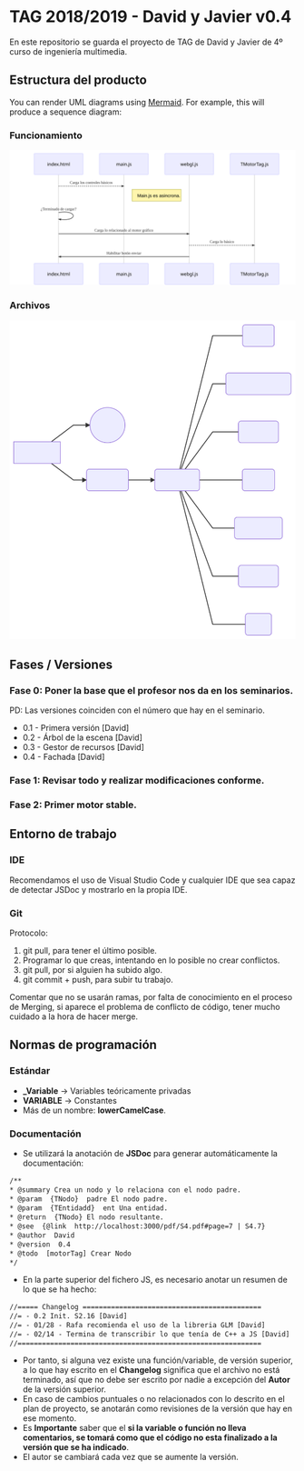 # TAG 2018/2019 - David y Javier v0.4

En este repositorio se guarda el proyecto de TAG de David y Javier de 4º curso de ingeniería multimedia. 
## Estructura del producto
You can render UML diagrams using [Mermaid](https://mermaidjs.github.io/). For example, this will produce a sequence diagram:
### Funcionamiento

[![Funcionamiento](./git/funcionamiento.svg)](https://mermaidjs.github.io/mermaid-live-editor/#/edit/eyJjb2RlIjoic2VxdWVuY2VEaWFncmFtXG5pbmRleC5odG1sIC0tPj4gbWFpbi5qczogQ2FyZ2EgbG9zIGNvbnRyb2xlcyBiw6FzaWNvc1xuTm90ZSByaWdodCBvZiBtYWluLmpzOiBNYWluLmpzIGVzIGFzaW5jcm9uYS5cbmluZGV4Lmh0bWwgLT4-IGluZGV4Lmh0bWw6IMK_VGVybWluYWRvIGRlIGNhcmdhcj9cbmluZGV4Lmh0bWwgLT4-IHdlYmdsLmpzOiBDYXJnYSBsbyByZWxhY2lvbmFkbyBhbCBtb3RvciBncsOhZmljb1xud2ViZ2wuanMgLS0-PiBUTW90b3JUYWcuanM6IENhcmdhIGxvIGLDoXNpY29cbndlYmdsLmpzIC0-PiBpbmRleC5odG1sOiBIYWJpbGl0YXIgYm90w7NuIGVudmlhciIsIm1lcm1haWQiOnsidGhlbWUiOiJkZWZhdWx0In19)
### Archivos
[![Archivos](./git/archivos.svg)](https://mermaidjs.github.io/mermaid-live-editor/#/edit/eyJjb2RlIjoiZ3JhcGggTFJcbkFbSW5kZXguaHRtbF0gLS0-IEIoKG1haW4uanMpKVxuQSAtLT4gQyhXZWJHTC5qcylcbkMgLS0-IEQoVE1vdG9yVGFnKVxuRCAtLS0gRShUTm9kbylcbkQgLS0tIEYoVEdlc3RvclJlY3Vyc29zKVxuRCAtLS0gRyhURW50aWRhZClcbkQgLS0tIEgoVE1hbGxhKVxuRCAtLS0gSShUVHJhbnNmb3JtKVxuRCAtLS0gSihUQ2FtYXJhKVxuRCAtLS0gSyhUTHV6KSIsIm1lcm1haWQiOnsidGhlbWUiOiJkZWZhdWx0In19)
## Fases / Versiones
### Fase 0: Poner la base que el profesor nos da en los seminarios. 
PD: Las versiones coinciden con el número que hay en el seminario.
- 0.1 - Primera versión [David]
- 0.2 - Árbol de la escena [David]
- 0.3 - Gestor de recursos [David]
- 0.4 - Fachada [David]
### Fase 1: Revisar todo y realizar modificaciones conforme.
### Fase 2: Primer motor stable.
## Entorno de trabajo
### IDE
Recomendamos el uso de Visual Studio Code y cualquier IDE que sea capaz de detectar JSDoc y mostrarlo en la propia IDE.
### Git
Protocolo:
1. git pull, para tener el último posible.
2. Programar lo que creas, intentando en lo posible no crear conflictos.
3. git pull, por si alguien ha subido algo.
4. git commit + push, para subir tu trabajo.

Comentar que no se usarán ramas, por falta de conocimiento en el proceso de Merging, si aparece el problema de conflicto de código, tener mucho cuidado a la hora de hacer merge.

## Normas de programación
### Estándar

 - **_Variable** -> Variables teóricamente privadas
 - **VARIABLE** -> Constantes
 - Más de un nombre: **lowerCamelCase**.
 ### Documentación
 - Se utilizará la anotación de **JSDoc** para generar automáticamente la documentación:
 ```
 /**
* @summary Crea un nodo y lo relaciona con el nodo padre.
* @param  {TNodo}  padre El nodo padre.
* @param  {TEntidadd}  ent Una entidad.
* @return  {TNodo} El nodo resultante.
* @see  {@link  http://localhost:3000/pdf/S4.pdf#page=7 | S4.7}
* @author  David
* @version  0.4
* @todo  [motorTag] Crear Nodo
*/
```
- En la parte superior del fichero JS, es necesario anotar un resumen de lo que se ha hecho:
```
//===== Changelog ============================================
//= - 0.2 Init. S2.16 [David]
//= - 01/28 - Rafa recomienda el uso de la libreria GLM [David]
//= - 02/14 - Termina de transcribir lo que tenía de C++ a JS [David]
//============================================================
```
- Por tanto, si alguna vez existe una función/variable, de versión superior, a lo que hay escrito en el **Changelog** significa que el archivo no está terminado, así que no debe ser escrito por nadie a excepción del **Autor** de la versión superior.
- En caso de cambios puntuales o no relacionados con lo descrito en el plan de proyecto, se anotarán como revisiones de la versión que hay en ese momento.
- Es **Importante** saber que el **si la variable o función no lleva comentarios, se tomará como que el código no esta finalizado a la versión que se ha indicado**.
- El autor se cambiará cada vez que se aumente la versión.
